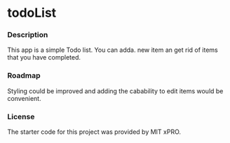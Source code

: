 # todoList

### Description
<p> This app is a simple Todo list. You can adda. new item an get rid of items that you have completed. </p>

### Roadmap
<p> Styling could be improved and adding the cabability to edit items would be convenient. </p>

### License
<p> The starter code for this project was provided by MIT xPRO. </p>
